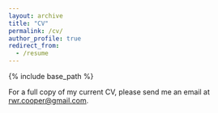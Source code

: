 ```yaml
---
layout: archive
title: "CV"
permalink: /cv/
author_profile: true
redirect_from:
  - /resume
---
```


{% include base_path %}

For a full copy of my current CV, please send me an email at rwr.cooper@gmail.com.
